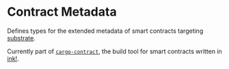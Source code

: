 # Contract Metadata

Defines types for the extended metadata of smart contracts targeting [substrate](https://github.com/paritytech/substrate).

Currently part of [`cargo-contract`](https://github.com/use-ink/cargo-contract), the build tool for smart
 contracts written in [ink!](https://github.com/paritytech/ink).


